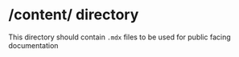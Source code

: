 # /content/ directory

This directory should contain `.mdx` files to be used for public facing documentation
